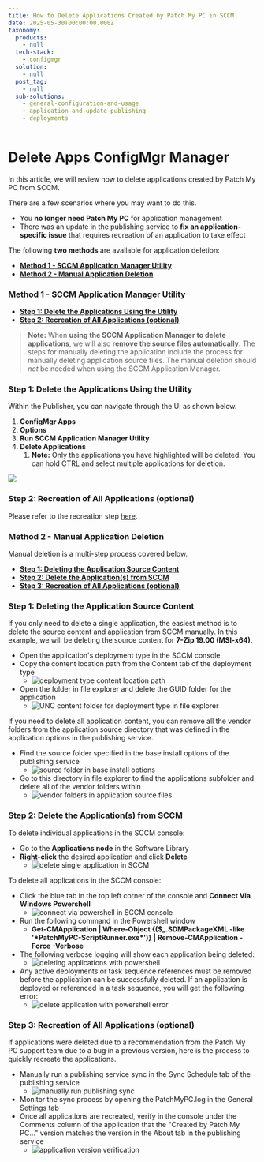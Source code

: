 ```yaml
---
title: How to Delete Applications Created by Patch My PC in SCCM
date: 2025-05-30T00:00:00.000Z
taxonomy:
  products:
    - null
  tech-stack:
    - configmgr
  solution:
    - null
  post_tag:
    - null
  sub-solutions:
    - general-configuration-and-usage
    - application-and-update-publishing
    - deployments
---
```


# Delete Apps ConfigMgr Manager

In this article, we will review how to delete applications created by Patch My PC from SCCM.

There are a few scenarios where you may want to do this.

* You **no longer need Patch My PC** for application management
* There was an update in the publishing service to **fix an application-specific issue** that requires recreation of an application to take effect

The following **two methods** are available for application deletion:

* [**Method 1 - SCCM Application Manager Utility**](https://patchmypc.com/how-to-delete-applications-created-by-patch-my-pc-in-sccm#Method-1-SCCM-AppManUtil)
* [**Method 2 - Manual Application Deletion**](https://patchmypc.com/how-to-delete-applications-created-by-patch-my-pc-in-sccm#Method2-Manual-App-Deletion)

### Method 1 - SCCM Application Manager Utility

* [**Step 1: Delete the Applications Using the Utility**](delete-apps-configmgr-manager.md#Delete-With-Util)
* [**Step 2: Recreation of All Applications (optional)**](delete-apps-configmgr-manager.md#Recreate-Apps)

> **Note:** When **using the SCCM Application Manager to delete applications**, we will also **remove the source files automatically**. The steps for manually deleting the application include the process for manually deleting application source files. The manual deletion should _not_ be needed when using the SCCM Application Manager.

### Step 1: Delete the Applications Using the Utility

Within the Publisher, you can navigate through the UI as shown below.

1. **ConfigMgr Apps**
2. **Options**
3. **Run SCCM Application Manager Utility**
4. **Delete Applications**&#x20;
   1. **Note:** Only the applications you have highlighted will be deleted. You can hold CTRL and select multiple applications for deletion.

![](../../_images/Sccm-AppMan-Util.png)

### Step 2: Recreation of All Applications (optional)

Please refer to the recreation step [here](delete-apps-configmgr-manager.md#Recreate-Apps).

### Method 2 - Manual Application Deletion

Manual deletion is a multi-step process covered below.

* [**Step 1: Deleting the Application Source Content**](delete-apps-configmgr-manager.md#Delete-Source-Content)
* [**Step 2: Delete the Application(s) from SCCM**](delete-apps-configmgr-manager.md#Delete-From-SCCM)
* [**Step 3: Recreation of All Applications (optional)**](delete-apps-configmgr-manager.md#Recreate-Apps)

### Step 1: Deleting the Application Source Content

If you only need to delete a single application, the easiest method is to delete the source content and application from SCCM manually. In this example, we will be deleting the source content for **7-Zip 19.00 (MSI-x64)**.

* Open the application's deployment type in the SCCM console
* Copy the content location path from the Content tab of the deployment type
  * ![deployment type content location path](../../_images/get-content-location-path-of-deployment-type.png)
* Open the folder in file explorer and delete the GUID folder for the application
  * ![UNC content folder for deployment type in file explorer](../../_images/UNC-content-folder-deployment-type.png)

If you need to delete all application content, you can remove all the vendor folders from the application source directory that was defined in the application options in the publishing service.

* Find the source folder specified in the base install options of the publishing service
  * ![source folder in base install options](../../_images/source-folder-base-install-options.png)
* Go to this directory in file explorer to find the applications subfolder and delete all of the vendor folders within
  * ![vendor folders in application source files](../../_images/vendor-folders-application-source-files.png)

### Step 2: Delete the Application(s) from SCCM

To delete individual applications in the SCCM console:

* Go to the **Applications node** in the Software Library
* **Right-click** the desired application and click **Delete**
  * ![delete single application in SCCM](../../_images/delete-single-app-in-SCCM.png)

To delete all applications in the SCCM console:

* Click the blue tab in the top left corner of the console and **Connect Via Windows Powershell**
  * ![connect via powershell in SCCM console](../../_images/SCCM-connect-via-powershell.png)
* Run the following command in the Powershell window
  * **Get-CMApplication | Where-Object {($\_.SDMPackageXML -like '\*PatchMyPC-ScriptRunner.exe\*')} | Remove-CMApplication -Force -Verbose**
* The following verbose logging will show each application being deleted:
  * ![deleting applications with powershell](../../_images/power-shell-application-deleting.png)
* Any active deployments or task sequence references must be removed before the application can be successfully deleted. If an application is deployed or referenced in a task sequence, you will get  the following error:
  * ![delete application with powershell error](../../_images/powershell-delete-app-error.png)

### Step 3: Recreation of All Applications (optional)

If applications were deleted due to a recommendation from the Patch My PC support team due to a bug in a previous version, here is the process to quickly recreate the applications.

* Manually run a publishing service sync in the Sync Schedule tab of the publishing service
  * ![manually run publishing sync](../../_images/manually-run-publishing-sync.png)
* Monitor the sync process by opening the PatchMyPC.log in the General Settings tab
* Once all applications are recreated, verify in the console under the Comments column of the application that the "Created by Patch My PC..." version matches the version in the About tab in the publishing service
  * ![application version verification](../../_images/application-version-verification.png)
